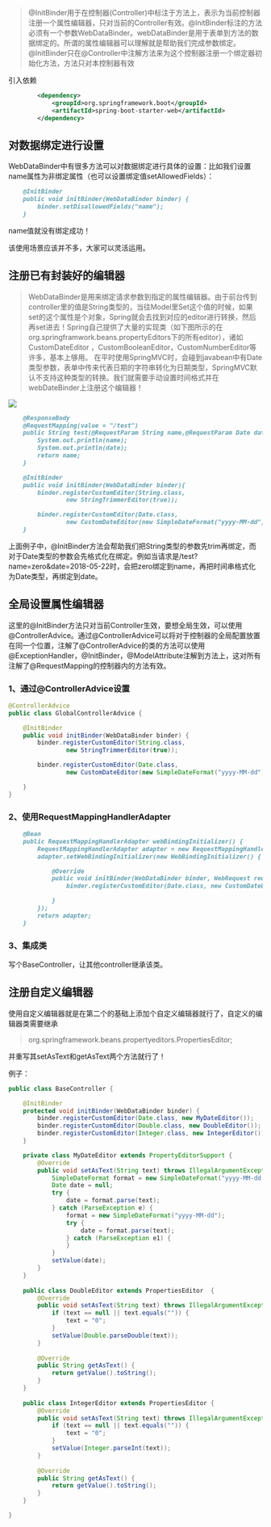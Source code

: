 > @InitBinder用于在控制器(Controller)中标注于方法上，表示为当前控制器注册一个属性编辑器，只对当前的Controller有效。@InitBinder标注的方法必须有一个参数WebDataBinder。webDataBinder是用于表单到方法的数据绑定的。所谓的属性编辑器可以理解就是帮助我们完成参数绑定。 
@InitBinder只在@Controller中注解方法来为这个控制器注册一个绑定器初始化方法，方法只对本控制器有效

引入依赖

```xml
        <dependency>
            <groupId>org.springframework.boot</groupId>
            <artifactId>spring-boot-starter-web</artifactId>
        </dependency>
```

## 对数据绑定进行设置

WebDataBinder中有很多方法可以对数据绑定进行具体的设置：比如我们设置name属性为非绑定属性（也可以设置绑定值setAllowedFields）：

```markdown
    @InitBinder
    public void initBinder(WebDataBinder binder) {
        binder.setDisallowedFields("name");
    }
```

name值就没有绑定成功！

该使用场景应该并不多，大家可以灵活运用。

## 注册已有封装好的编辑器

> WebDataBinder是用来绑定请求参数到指定的属性编辑器。由于前台传到controller里的值是String类型的，当往Model里Set这个值的时候，如果set的这个属性是个对象，Spring就会去找到对应的editor进行转换，然后再set进去！Spring自己提供了大量的实现类（如下图所示的在org.springframwork.beans.propertyEditors下的所有editor），诸如CustomDateEditor ，CustomBooleanEditor，CustomNumberEditor等许多，基本上够用。  在平时使用SpringMVC时，会碰到javabean中有Date类型参数，表单中传来代表日期的字符串转化为日期类型，SpringMVC默认不支持这种类型的转换。我们就需要手动设置时间格式并在webDateBinder上注册这个编辑器！

![](../../images/binder/binder.png)

```markdown
    @ResponseBody
    @RequestMapping(value = "/test")
    public String test(@RequestParam String name,@RequestParam Date date) throws Exception {
        System.out.println(name);
        System.out.println(date);
        return name;
    }

    @InitBinder
    public void initBinder(WebDataBinder binder){
        binder.registerCustomEditor(String.class,
                new StringTrimmerEditor(true));

        binder.registerCustomEditor(Date.class,
                new CustomDateEditor(new SimpleDateFormat("yyyy-MM-dd"), false));
    }
```

上面例子中，@InitBinder方法会帮助我们把String类型的参数先trim再绑定，而对于Date类型的参数会先格式化在绑定。例如当请求是/test?name=zero&date=2018-05-22时，会把zero绑定到name，再把时间串格式化为Date类型，再绑定到date。

## 全局设置属性编辑器

这里的@InitBinder方法只对当前Controller生效，要想全局生效，可以使用@ControllerAdvice。通过@ControllerAdvice可以将对于控制器的全局配置放置在同一个位置，注解了@ControllerAdvice的类的方法可以使用@ExceptionHandler，@InitBinder，@ModelAttribute注解到方法上，这对所有注解了@RequestMapping的控制器内的方法有效。

### 1、通过@ControllerAdvice设置

```java
@ControllerAdvice
public class GlobalControllerAdvice {

    @InitBinder
    public void initBinder(WebDataBinder binder) {
        binder.registerCustomEditor(String.class,
                new StringTrimmerEditor(true));

        binder.registerCustomEditor(Date.class,
                new CustomDateEditor(new SimpleDateFormat("yyyy-MM-dd"), false));

    }
}
```

### 2、使用RequestMappingHandlerAdapter

```markdown
    @Bean
    public RequestMappingHandlerAdapter webBindingInitializer() {
        RequestMappingHandlerAdapter adapter = new RequestMappingHandlerAdapter();
        adapter.setWebBindingInitializer(new WebBindingInitializer() {

            @Override
            public void initBinder(WebDataBinder binder, WebRequest request) {
                binder.registerCustomEditor(Date.class, new CustomDateEditor(new SimpleDateFormat("yyyy-MM-dd"), false));

            }
        });
        return adapter;
    }
```

### 3、集成类

写个BaseController，让其他controller继承该类。

## 注册自定义编辑器

使用自定义编辑器就是在第二个的基础上添加个自定义编辑器就行了，自定义的编辑器类需要继承  
> org.springframework.beans.propertyeditors.PropertiesEditor;

并重写其setAsText和getAsText两个方法就行了！

例子：

```java
public class BaseController {

    @InitBinder
    protected void initBinder(WebDataBinder binder) {
        binder.registerCustomEditor(Date.class, new MyDateEditor());
        binder.registerCustomEditor(Double.class, new DoubleEditor()); 
        binder.registerCustomEditor(Integer.class, new IntegerEditor());
    }

    private class MyDateEditor extends PropertyEditorSupport {
        @Override
        public void setAsText(String text) throws IllegalArgumentException {
            SimpleDateFormat format = new SimpleDateFormat("yyyy-MM-dd HH:mm:ss");
            Date date = null;
            try {
                date = format.parse(text);
            } catch (ParseException e) {
                format = new SimpleDateFormat("yyyy-MM-dd");
                try {
                    date = format.parse(text);
                } catch (ParseException e1) {
                }
            }
            setValue(date);
        }
    }
    
    public class DoubleEditor extends PropertiesEditor  {    
        @Override    
        public void setAsText(String text) throws IllegalArgumentException {    
            if (text == null || text.equals("")) {    
                text = "0";    
            }    
            setValue(Double.parseDouble(text));    
        }    
        
        @Override    
        public String getAsText() {    
            return getValue().toString();    
        }    
    }  
    
    public class IntegerEditor extends PropertiesEditor {    
        @Override    
        public void setAsText(String text) throws IllegalArgumentException {    
            if (text == null || text.equals("")) {    
                text = "0";    
            }    
            setValue(Integer.parseInt(text));    
        }    
        
        @Override    
        public String getAsText() {    
            return getValue().toString();    
        }    
    }  

}
```